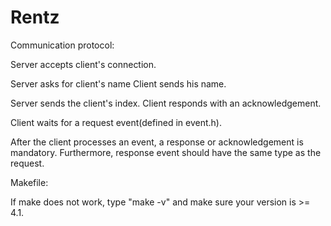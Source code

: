 # Rentz

Communication protocol:

Server accepts client's connection.

Server asks for client's name
Client sends his name.

Server sends the client's index.
Client responds with an acknowledgement.

Client waits for a request event(defined in event.h).

After the client processes an event, a response or acknowledgement is mandatory.
Furthermore, response event should have the same type as the request.

Makefile:

If make does not work, type "make -v" and make sure your version is >= 4.1.
